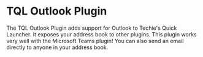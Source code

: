 ﻿# TQL Outlook Plugin

The TQL Outlook Plugin adds support for Outlook to Techie's Quick Launcher. It
exposes your address book to other plugins. This plugin works very well with the
Microsoft Teams plugin! You can also send an email directly to anyone in your
address book.
